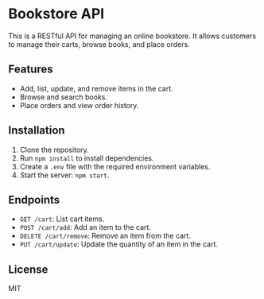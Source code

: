 # Bookstore API

This is a RESTful API for managing an online bookstore. It allows customers to manage their carts, browse books, and place orders.

## Features
- Add, list, update, and remove items in the cart.
- Browse and search books.
- Place orders and view order history.

## Installation
1. Clone the repository.
2. Run `npm install` to install dependencies.
3. Create a `.env` file with the required environment variables.
4. Start the server: `npm start`.

## Endpoints
- `GET /cart`: List cart items.
- `POST /cart/add`: Add an item to the cart.
- `DELETE /cart/remove`: Remove an item from the cart.
- `PUT /cart/update`: Update the quantity of an item in the cart.

## License
MIT


